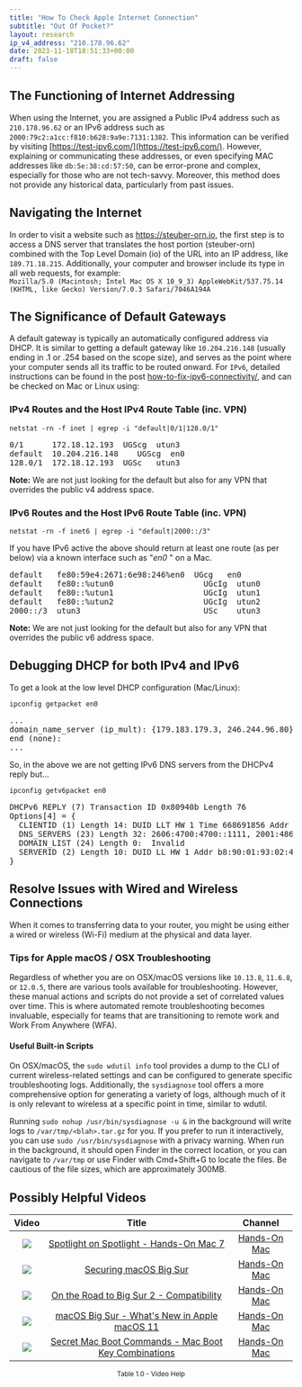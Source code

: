 ```yaml
---
title: "How To Check Apple Internet Connection"
subtitle: "Out Of Pocket?"
layout: research
ip_v4_address: "210.178.96.62"
date: 2023-11-18T18:51:33+00:00
draft: false
---
```


## The Functioning of Internet Addressing

When using the Internet, you are assigned a Public IPv4 address such as ```210.178.96.62``` or an IPv6 address such as ```2000:79c2:a1cc:f810:b628:9a9e:7131:1382```. This information can be verified by visiting [https://test-ipv6.com/](https://test-ipv6.com/). However, explaining or communicating these addresses, or even specifying MAC addresses like ```db:5e:38:cd:57:50```, can be error-prone and complex, especially for those who are not tech-savvy. Moreover, this method does not provide any historical data, particularly from past issues.
## Navigating the Internet
In order to visit a website such as https://steuber-orn.io, the first step is to access a DNS server that translates the host portion (steuber-orn) combined with the Top Level Domain (io) of the URL into an IP address, like ```189.71.18.215```. Additionally, your computer and browser include its type in all web requests, for example: <br>```Mozilla/5.0 (Macintosh; Intel Mac OS X 10_9_3) AppleWebKit/537.75.14 (KHTML, like Gecko) Version/7.0.3 Safari/7046A194A```
## The Significance of Default Gateways
A default gateway is typically an automatically configured address via DHCP. It is similar to getting a default gateway like ```10.204.216.148``` (usually ending in .1 or .254 based on the scope size), and serves as the point where your computer sends all its traffic to be routed onward. For ```IPv6```, detailed instructions can be found in the post [how-to-fix-ipv6-connectivity/](/blog/how-to-fix-ipv6-connectivity/), and can be checked on Mac or Linux using:
<br>
### IPv4 Routes and the Host IPv4 Route Table (inc. VPN)
```netstat -rn -f inet | egrep -i "default|0/1|128.0/1"```

<pre>
0/1      172.18.12.193  UGScg  utun3
default  10.204.216.148    UGScg  en0
128.0/1  172.18.12.193  UGSc   utun3</pre>

**Note:** We are not just looking for the default but also for any VPN that overrides the public v4 address space.

### IPv6 Routes and the Host IPv6 Route Table (inc. VPN)
```netstat -rn -f inet6 | egrep -i "default|2000::/3"```

If you have IPv6 active the above should return at least one route (as per below) via a known interface such as "_en0_ " on a Mac. 

<pre>
default   fe80:59e4:2671:6e98:246%en0  UGcg   en0
default   fe80::%utun0                   UGcIg  utun0
default   fe80::%utun1                   UGcIg  utun1
default   fe80::%utun2                   UGcIg  utun2
2000::/3  utun3                          USc    utun3</pre>

**Note:** We are not just looking for the default but also for any VPN that overrides the public v6 address space.
<br>

## Debugging DHCP for both IPv4 and IPv6

To get a look at the low level DHCP configuration (Mac/Linux): 

```ipconfig getpacket en0```

<pre>
...
domain_name_server (ip_mult): {179.183.179.3, 246.244.96.80}
end (none):
...</pre>

So, in the above we are not getting IPv6 DNS servers from the DHCPv4 reply but...

```ipconfig getv6packet en0```

<pre>
DHCPv6 REPLY (7) Transaction ID 0x80940b Length 76
Options[4] = {
  CLIENTID (1) Length 14: DUID LLT HW 1 Time 668691856 Addr db:5e:38:cd:57:50
  DNS_SERVERS (23) Length 32: 2606:4700:4700::1111, 2001:4860:4860::8844
  DOMAIN_LIST (24) Length 0:  Invalid
  SERVERID (2) Length 10: DUID LL HW 1 Addr b8:90:01:93:02:48
}</pre>




## Resolve Issues with Wired and Wireless Connections
When it comes to transferring data to your router, you might be using either a wired or wireless (Wi-Fi) medium at the physical and data layer.
### Tips for Apple macOS / OSX Troubleshooting
Regardless of whether you are on OSX/macOS versions like `10.13.8`, `11.6.8`, or `12.0.5`, there are various tools available for troubleshooting. However, these manual actions and scripts do not provide a set of correlated values over time. This is where automated remote troubleshooting becomes invaluable, especially for teams that are transitioning to remote work and Work From Anywhere (WFA).
#### Useful Built-in Scripts
On OSX/macOS, the `sudo wdutil info` tool provides a dump to the CLI of current wireless-related settings and can be configured to generate specific troubleshooting logs. Additionally, the `sysdiagnose` tool offers a more comprehensive option for generating a variety of logs, although much of it is only relevant to wireless at a specific point in time, similar to wdutil.

Running `sudo nohup /usr/bin/sysdiagnose -u &` in the background will write logs to `/var/tmp/<blah>.tar.gz` for you. If you prefer to run it interactively, you can use `sudo /usr/bin/sysdiagnose` with a privacy warning. When run in the background, it should open Finder in the correct location, or you can navigate to `/var/tmp` or use Finder with Cmd+Shift+G to locate the files. Be cautious of the file sizes, which are approximately 300MB.
## Possibly Helpful Videos

<link href="/plugins/lity/css/lity.min.css" rel="stylesheet">
<script src="/plugins/lity/js/lity.min.js"></script>
<div class="table1-start"></div>

|Video | Title | Channel |
| :---: | :---: | :---: |
|<a href="https://www.youtube.com/watch?v=RslZ4W1EPqk" data-lity><img src="https://i.ytimg.com/vi/RslZ4W1EPqk/default.jpg" class="img-fluid"></a>|<a href="https://www.youtube.com/watch?v=RslZ4W1EPqk" data-lity>Spotlight on Spotlight - Hands-On Mac 7</a>|<a target="_blank" href="https://www.youtube.com/channel/UCg43DP8MdHVcl4rFK_delBg" >Hands-On Mac</a>|
|<a href="https://www.youtube.com/watch?v=7KdhJimuhNw" data-lity><img src="https://i.ytimg.com/vi/7KdhJimuhNw/default.jpg" class="img-fluid"></a>|<a href="https://www.youtube.com/watch?v=7KdhJimuhNw" data-lity>Securing macOS Big Sur</a>|<a target="_blank" href="https://www.youtube.com/channel/UCg43DP8MdHVcl4rFK_delBg" >Hands-On Mac</a>|
|<a href="https://www.youtube.com/watch?v=HEbK-Tignuc" data-lity><img src="https://i.ytimg.com/vi/HEbK-Tignuc/default.jpg" class="img-fluid"></a>|<a href="https://www.youtube.com/watch?v=HEbK-Tignuc" data-lity>On the Road to Big Sur 2 - Compatibility</a>|<a target="_blank" href="https://www.youtube.com/channel/UCg43DP8MdHVcl4rFK_delBg" >Hands-On Mac</a>|
|<a href="https://www.youtube.com/watch?v=JMKi6o9kaZI" data-lity><img src="https://i.ytimg.com/vi/JMKi6o9kaZI/default.jpg" class="img-fluid"></a>|<a href="https://www.youtube.com/watch?v=JMKi6o9kaZI" data-lity>macOS Big Sur - What&#39;s New in Apple macOS 11</a>|<a target="_blank" href="https://www.youtube.com/channel/UCg43DP8MdHVcl4rFK_delBg" >Hands-On Mac</a>|
|<a href="https://www.youtube.com/watch?v=VwNYWAxHCgM" data-lity><img src="https://i.ytimg.com/vi/VwNYWAxHCgM/default.jpg" class="img-fluid"></a>|<a href="https://www.youtube.com/watch?v=VwNYWAxHCgM" data-lity>Secret Mac Boot Commands - Mac Boot Key Combinations</a>|<a target="_blank" href="https://www.youtube.com/channel/UCg43DP8MdHVcl4rFK_delBg" >Hands-On Mac</a>|

<center><small>Table 1.0 - Video Help</small></center>
 <br>
<div class="table1-end"></div>
<script type="text/javascript">
(function() {
    $('div.table1-start').nextUntil('div.table1-end', 'table').addClass('table thead-dark table-striped table-responsive rounded').attr('id', 't1');
    $('#t1').find('thead').addClass('thead-dark');
})();
</script>

